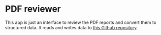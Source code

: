# PDF reviewer

This app is just an interface to review the PDF reports and convert them to structured data. It reads and writes data to [this Github repository](https://github.com/jeremiak/us-senate-financial-disclosure-data).